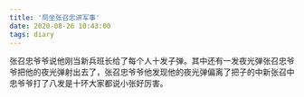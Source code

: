 ```yaml
---
title: '局坐张召忠讲军事'
date: 2020-08-26 10:43:00
tags: diary
---
```

张召忠爷爷说他刚当新兵班长给了每个人十发子弹。其中还有一发夜光弹张召忠爷爷把他的夜光弹射出去了，张召忠爷爷他发现他的夜光弹偏离了把子的中新张召中忠爷爷打了八发是十环大家都说小张好厉害。
